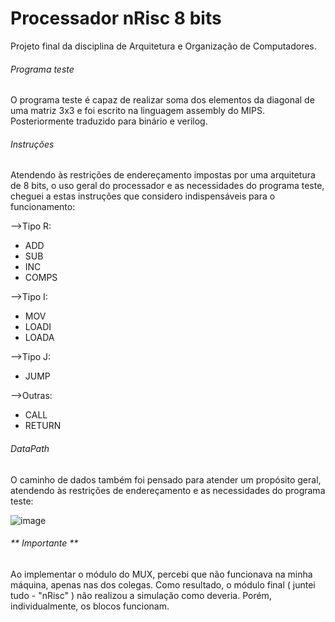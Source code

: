 # Processador nRisc 8 bits
Projeto final da disciplina de Arquitetura e Organização de Computadores.

###### Programa teste
O programa teste é capaz de realizar soma dos elementos da diagonal de uma matriz 3x3 e foi escrito na linguagem assembly do MIPS. Posteriormente traduzido para binário e verilog.

###### Instruções
Atendendo às restrições de endereçamento impostas por uma arquitetura de 8 bits, o uso geral do processador e as necessidades do programa teste, cheguei a estas instruções que considero indispensáveis para o funcionamento:

-->Tipo R:
- ADD
- SUB
- INC
- COMPS

-->Tipo I:
- MOV
- LOADI
- LOADA

-->Tipo J:
- JUMP

-->Outras:
- CALL
- RETURN

###### DataPath
O caminho de dados também foi pensado para atender um propósito geral, atendendo às restrições de endereçamento e as necessidades do programa teste:

![image](https://user-images.githubusercontent.com/62568976/119491757-adfe3800-bd34-11eb-964b-0d0d23dc74a4.png)

###### ** Importante ** 
Ao implementar o módulo do MUX, percebi que não funcionava na minha máquina, apenas nas dos colegas. Como resultado, o módulo final ( juntei tudo - "nRisc" ) não realizou a
simulação como deveria. Porém, individualmente, os blocos funcionam.
